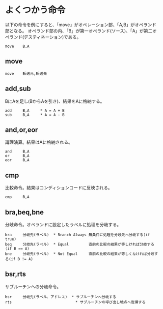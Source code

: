 # よくつかう命令

以下の命令を例にすると、「move」がオペレーション部、「A,B」がオペランド部となる。
オペランド部の内、「B」が第一オペランド(ソース)、「A」が第二オペランド(デスティネーション)である。

    move    B,A

## move

    move    転送元,転送先

## add,sub

BにAを足し(BからAを引き)、結果をAに格納する。

    add     B,A     * A = A + B
    sub     B,A     * A = A - B

## and,or,eor

論理演算。結果はAに格納される。

    and     B,A
    or      B,A
    eor     B,A

## cmp

比較命令。結果はコンディションコードに反映される。

    cmp     B,A

## bra,beq,bne

分岐命令。オペランドに設定したラベルに処理を分岐する。

    bra     分岐先(ラベル)  * Branch Always 無条件に処理を分岐先へ分岐する(if true)
    beq     分岐先(ラベル)  * Equal         直前の比較の結果が等しければ分岐する(if B == A)
    bne     分岐先(ラベル)  * Not Equal     直前の比較の結果が等しくなければ分岐する(if B != A)

## bsr,rts

サブルーチンへの分岐命令。

    bsr     分岐先(ラベル、アドレス)  * サブルーチンへ分岐する
    rts                             * サブルーチンの呼び出し地点へ復帰する

